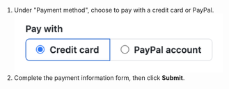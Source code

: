 1. Under "Payment method", choose to pay with a credit card or PayPal. ![Switch Billing payment methods](/assets/images/help/billing/billing_switch_payments.png)
1. Complete the payment information form, then click **Submit**.

